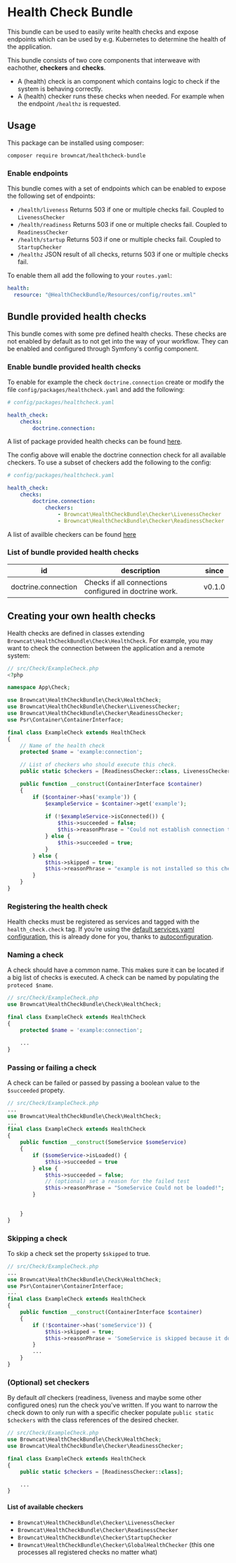 # Health Check Bundle
This bundle can be used to easily write health checks and expose endpoints which can be used by e.g. Kubernetes to determine the health of the application.

This bundle consists of two core components that interweave with eachother, **checkers** and **checks**. 
- A (health) check is an component which contains logic to check if the system is behaving correctly.
- A (health) checker runs these checks when needed. For example when the endpoint `/healthz` is requested.   

## Usage
This package can be installed using composer:

`composer require browncat/healthcheck-bundle`

### Enable endpoints
This bundle comes with a set of endpoints which can be enabled to expose the following set of endpoints:

- `/health/liveness`  Returns 503 if one or multiple checks fail. Coupled to `LivenessChecker`
- `/health/readiness` Returns 503 if one or multiple checks fail. Coupled to `ReadinessChecker`
- `/health/startup` Returns 503 if one or multiple checks fail. Coupled to `StartupChecker`
- `/healthz` JSON result of all checks, returns 503 if one or multiple checks fail.

To enable them all add the following to your `routes.yaml`:

```yaml
health:
  resource: "@HealthCheckBundle/Resources/config/routes.xml"
```

## Bundle provided health checks

This bundle comes with some pre defined health checks. These checks are not enabled by default as to not get into the way of your workflow. They can be enabled and configured through Symfony's config component.

### Enable bundle provided health checks
To enable for example the check `doctrine.connection` create or modify the file `config/packages/healthcheck.yaml` and add the following:

```yaml
# config/packages/healthcheck.yaml

health_check:
    checks:
        doctrine.connection:
```

A list of package provided health checks can be found [here](#list-of-bundle-provided-health-checks).

The config above will enable the doctrine connection check for all available checkers. To use a subset of checkers add the following to the config:

```yaml
# config/packages/healthcheck.yaml

health_check:
    checks:
        doctrine.connection:
            checkers:
                - Browncat\HealthCheckBundle\Checker\LivenessChecker
                - Browncat\HealthCheckBundle\Checker\ReadinessChecker
```

A list of availble checkers can be found [here](#list-of-available-checkers)

### List of bundle provided health checks

| id                  | description                                            | since  |
|---------------------|--------------------------------------------------------|--------|
| doctrine.connection | Checks if all connections configured in doctrine work. | v0.1.0 |

## Creating your own health checks
Health checks are defined in classes extending `Browncat\HealthCheckBundle\Check\HealthCheck`. For example, you may want to check the connection between the application and a remote system:

```php
// src/Check/ExampleCheck.php
<?php

namespace App\Check;

use Browncat\HealthCheckBundle\Check\HealthCheck;
use Browncat\HealthCheckBundle\Checker\LivenessChecker;
use Browncat\HealthCheckBundle\Checker\ReadinessChecker;
use Psr\Container\ContainerInterface;

final class ExampleCheck extends HealthCheck
{
    // Name of the health check
    protected $name = 'example:connection';

    // List of checkers who should execute this check.
    public static $checkers = [ReadinessChecker::class, LivenessChecker::class];

    public function __construct(ContainerInterface $container)
    {
        if ($container->has('example')) {
            $exampleService = $container->get('example');
                
            if (!$exampleService->isConnected()) {
                $this->succeeded = false;
                $this->reasonPhrase = "Could not establish connection to example " . $connection->getName() . ".";
            } else {
                $this->succeeded = true;
            }
        } else {
            $this->skipped = true;
            $this->reasonPhrase = "example is not installed so this check is skipped.";
        }
    }
}
```

### Registering the health check
Health checks must be registered as services and tagged with the `health_check.check` tag. If you’re using the [default services.yaml configuration](https://symfony.com/doc/current/service_container.html#service-container-services-load-example), this is already done for you, thanks to [autoconfiguration](https://symfony.com/doc/current/service_container.html#services-autoconfigure).

### Naming a check
A check should have a common name. This makes sure it can be located if a big list of checks is executed. A check can be named by populating the `proteced $name`.

```php
// src/Check/ExampleCheck.php
use Browncat\HealthCheckBundle\Check\HealthCheck;

final class ExampleCheck extends HealthCheck
{
    protected $name = 'example:connection';

    ...
}
```

### Passing or failing a check
A check can be failed or passed by passing a boolean value to the `$succeeded` propety.

```php
// src/Check/ExampleCheck.php
...
use Browncat\HealthCheckBundle\Check\HealthCheck;
...
final class ExampleCheck extends HealthCheck
{
    public function __construct(SomeService $someService)
    {
        if ($someService->isLoaded() {
            $this->succeeded = true 
        } else {
            $this->succeeded = false;
            // (optional) set a reason for the failed test
            $this->reasonPhrase = "SomeService Could not be loaded!";
        }

        
    }
}
```

### Skipping a check
To skip a check set the property `$skipped` to true.

```php
// src/Check/ExampleCheck.php
...
use Browncat\HealthCheckBundle\Check\HealthCheck;
use Psr\Container\ContainerInterface;
...
final class ExampleCheck extends HealthCheck
{
    public function __construct(ContainerInterface $container)
    {
        if (!$container->has('someService')) {
            $this->skipped = true;
            $this->reasonPhrase = 'SomeService is skipped because it does not exist.';
        }
        ...
    }
}
```

### (Optional) set checkers
By default *all* checkers (readiness, liveness and maybe some other configured ones) run the check you've written. If you want to narrow the check down to only run with a specific checker populate `public static $checkers` with the class references of the desired checker.

```php
// src/Check/ExampleCheck.php
use Browncat\HealthCheckBundle\Check\HealthCheck;
use Browncat\HealthCheckBundle\Checker\ReadinessChecker;

final class ExampleCheck extends HealthCheck
{
    public static $checkers = [ReadinessChecker::class]; 

    ...
}
```

#### List of available checkers
- `Browncat\HealthCheckBundle\Checker\LivenessChecker`
- `Browncat\HealthCheckBundle\Checker\ReadinessChecker`
- `Browncat\HealthCheckBundle\Checker\StartupChecker`
- `Browncat\HealthCheckBundle\Checker\GlobalHealthChecker` (this one processes all registered checks no matter what)